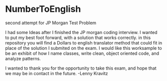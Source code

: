 # NumberToEnglish
second attempt for JP Morgan Test Problem


I had some Ideas after I finished the JP morgan coding interview. I wanted to put my best foot forward, with a solution that works correctly. in this repository you will find a Dollars to english translator method that could fit in place of the solution I submited on the exam. I would like this worksample to be an exhibit of how I name classes, write clean, object oriented code, and analyze patterns. 

I wanted to thank you for the opportunity to take this exam, and hope that we may be in contact in the future.
-Lenny Kravitz
